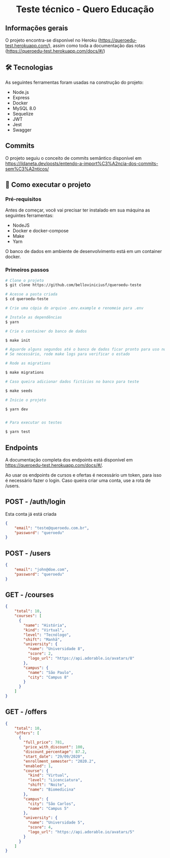 <h1 align="center">
  Teste técnico - Quero Educação
</h1>

## Informações gerais

O projeto encontra-se disponível no Heroku (https://queroedu-test.herokuapp.com/), assim como toda a documentação das rotas (https://queroedu-test.herokuapp.com/docs/#/)

## 🛠 Tecnologias

As seguintes ferramentas foram usadas na construção do projeto:

- Node.js
- Express
- Docker
- MySQL 8.0
- Sequelize
- JWT
- Jest
- Swagger

## Commits

O projeto seguiu o conceito de commits semântico disponível em https://ildaneta.dev/posts/entendo-a-import%C3%A2ncia-dos-commits-sem%C3%A2nticos/

## 🚀 Como executar o projeto

### Pré-requisitos

Antes de começar, você vai precisar ter instalado em sua máquina as seguintes ferramentas:
- NodeJS
- Docker e docker-compose
- Make
- Yarn

O banco de dados em ambiente de desenvolvimento está em um container docker.

### Primeiros passos

```bash
# Clone o projeto
$ git clone https://github.com/belloviniciusf/queroedu-teste

# Acesse a pasta criada
$ cd queroedu-teste

# Crie uma cópia do arquivo .env.example e renomeie para .env

# Instale as dependências
$ yarn

# Crie o container do banco de dados

$ make init

# Aguarde alguns segundos até o banco de dados ficar pronto para uso no container
# Se necessário, rode make logs para verificar o estado

# Rode as migrations

$ make migrations

# Caso queira adicionar dados fictícios no banco para teste

$ make seeds

# Inicie o projeto

$ yarn dev


# Para executar os testes

$ yarn test
```


## Endpoints

A documentação completa dos endpoints está disponível em https://queroedu-test.herokuapp.com/docs/#/.

Ao usar os endpoints de cursos e ofertas é necessário um token, para isso é necessário fazer o login. Caso queira criar uma conta, use a rota de /users.

## POST - /auth/login

Esta conta já está criada

```json
{
    "email": "teste@queroedu.com.br",
    "password": "queroedu"
}
```

## POST - /users

```json
{
    "email": "john@doe.com",
    "password": "queroedu"
}

```

## GET - /courses

```json
{
    "total": 10,
    "courses": [
      {
        "name": "História",
        "kind": "Virtual",
        "level": "Tecnólogo",
        "shift": "Manhã",
        "university": {
          "name": "Universidade 8",
          "score": 2,
          "logo_url": "https://api.adorable.io/avatars/8"
        },
        "campus": {
          "name": "São Paulo",
          "city": "Campus 8"
        }
      }
    ]
}
```

## GET - /offers

```json
{
    "total": 10,
    "offers": [
      {
        "full_price": 781,
        "price_with_discount": 100,
        "discount_percentage": 87.2,
        "start_date": "29/09/2020",
        "enrollment_semester": "2020.2",
        "enabled": 1,
        "course": {
          "kind": "Virtual",
          "level": "Licenciatura",
          "shift": "Noite",
          "name": "Biomedicina"
        },
        "campus": {
          "city": "São Carlos",
          "name": "Campus 5"
        },
        "university": {
          "name": "Universidade 5",
          "score": 4,
          "logo_url": "https://api.adorable.io/avatars/5"
        }
      }
    ]
}
```
